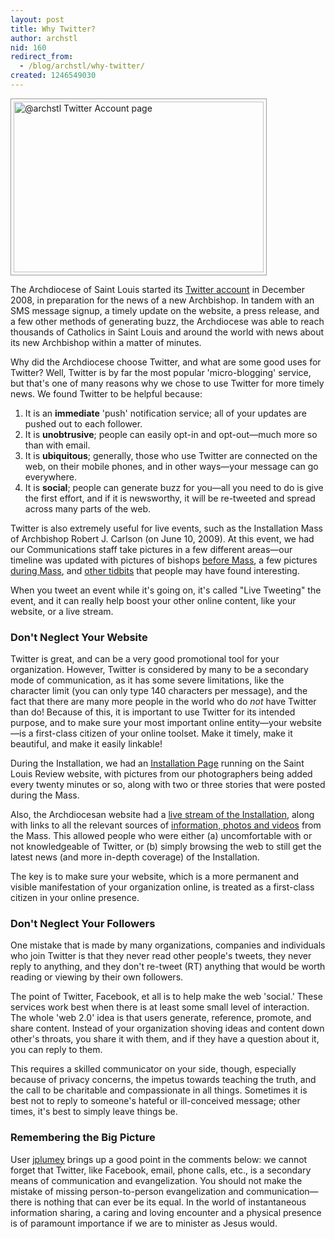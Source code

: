 ```yaml
---
layout: post
title: Why Twitter?
author: archstl
nid: 160
redirect_from:
  - /blog/archstl/why-twitter/
created: 1246549030
---
```

<p class="rtecenter"><a href="https://twitter.com/archstl"><img alt="@archstl Twitter Account page" width="400" height="273" style="border: 1px solid #999; padding: 4px;" src="/sites/opensourcecatholic.com/files/user-uploads/archstl/archstl-twitter-account.jpg" /></a></p>
<p>The Archdiocese of Saint Louis started its <a href="https://twitter.com/archstl">Twitter account</a> in December 2008, in preparation for the news of a new Archbishop. In tandem with an SMS message signup, a timely update on the website, a press release, and a few other methods of generating buzz, the Archdiocese was able to reach thousands of Catholics in Saint Louis and around the world with news about its new Archbishop within a matter of minutes.</p>
<p>Why did the Archdiocese choose Twitter, and what are some good uses for Twitter? Well, Twitter is by far the most popular 'micro-blogging' service, but that's one of many reasons why we chose to use Twitter for more timely news. We found Twitter to be helpful because:</p>
<ol>
    <li>It is an <strong>immediate</strong> 'push' notification service; all of your updates are pushed out to each follower.</li>
    <li>It is <strong>unobtrusive</strong>; people can easily opt-in and opt-out&mdash;much more so than with email.</li>
    <li>It is <strong>ubiquitous</strong>; generally, those who use Twitter are connected on the web, on their mobile phones, and in other ways&mdash;your message can go everywhere.</li>
    <li>It is <strong>social</strong>; people can generate buzz for you&mdash;all you need to do is give the first effort, and if it is newsworthy, it will be re-tweeted and spread across many parts of the web.</li>
</ol>
<p>Twitter is also extremely useful for live events, such as the Installation Mass of Archbishop Robert J. Carlson (on June 10, 2009). At this event, we had our Communications staff take pictures in a few different areas&mdash;our timeline was updated with pictures of bishops <a href="https://twitter.com/archstl/status/2106509315">before Mass</a>, a few pictures <a href="https://twitter.com/archstl/status/2107270306">during Mass</a>, and <a href="https://twitter.com/archstl/status/2111588695">other tidbits</a> that people may have found interesting.</p>
<!--break-->
<p>When you tweet an event while it's going on, it's called &quot;Live Tweeting&quot; the event, and it can really help boost your other online content, like your website, or a live stream.</p>
<h3>Don't Neglect Your Website</h3>
<p>Twitter is great, and can be a very good promotional tool for your organization. However, Twitter is considered by many to be a secondary mode of communication, as it has some severe limitations, like the character limit (you can only type 140 characters per message), and the fact that there are many more people in the world who do <em>not</em> have Twitter than do! Because of this, it is important to use Twitter for its intended purpose, and to make sure your most important online entity&mdash;your website&mdash;is a first-class citizen of your online toolset. Make it timely, make it beautiful, and make it easily linkable!</p>
<p>During the Installation, we had an <a href="http://stlouisreview.com/installation">Installation Page</a> running on the Saint Louis Review website, with pictures from our photographers being added every twenty minutes or so, along with two or three stories that were posted during the Mass.</p>
<p>Also, the Archdiocesan website had a <a href="http://www.archstl.org/streaming/2009/installation-mass.html">live stream of the Installation</a>, along with links to all the relevant sources of <a href="http://www.archstl.org/index.php?option=com_content&amp;task=view&amp;id=899&amp;Itemid=1">information, photos and videos</a> from the Mass. This allowed people who were either (a) uncomfortable with or not knowledgeable of Twitter, or (b) simply browsing the web to still get the latest news (and more in-depth coverage) of the Installation.</p>
<p>The key is to make sure your website, which is a more permanent and visible manifestation of your organization online, is treated as a first-class citizen in your online presence.</p>
<h3>Don't Neglect Your Followers</h3>
<p>One mistake that is made by many organizations, companies and individuals who join Twitter is that they never read other people's tweets, they never reply to anything, and they don't re-tweet (RT) anything that would be worth reading or viewing by their own followers.</p>
<p>The point of Twitter, Facebook, et all is to help make the web 'social.' These services work best when there is at least some small level of interaction. The whole 'web 2.0' idea is that users generate, reference, promote, and share content. Instead of your organization shoving ideas and content down other's throats, you share it with them, and if they have a question about it, you can reply to them.</p>
<p>This requires a skilled communicator on your side, though, especially because of privacy concerns, the impetus towards teaching the truth, and the call to be charitable and compassionate in all things. Sometimes it is best not to reply to someone's hateful or ill-conceived message; other times, it's best to simply leave things be.</p>
<h3>Remembering the Big Picture</h3>
<p>User <a href="/users/jplumey">jplumey</a> brings up a good point in the comments below: we cannot forget that Twitter, like Facebook, email, phone calls, etc., is a secondary means of communication and evangelization. You should not make the mistake of missing person-to-person evangelization and communication&mdash;there is nothing that can ever be its equal. In the world of instantaneous information sharing, a caring and loving encounter and a physical presence is of paramount importance if we are to minister as Jesus would.</p>
